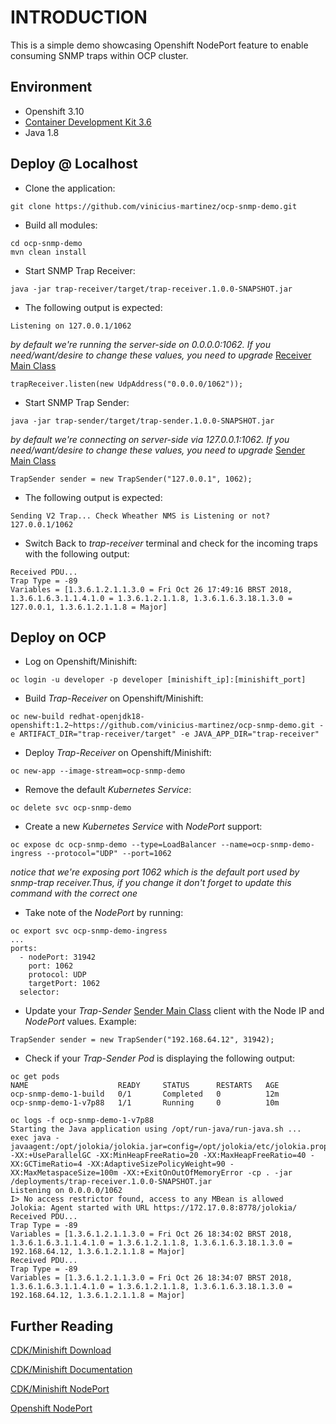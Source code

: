 # INTRODUCTION

This is a simple demo showcasing Openshift NodePort feature to enable consuming SNMP traps within OCP cluster.

## Environment

- Openshift 3.10
- [Container Development Kit 3.6](https://developers.redhat.com/products/cdk/overview/)
- Java 1.8

## Deploy @ Localhost

- Clone the application:
```
git clone https://github.com/vinicius-martinez/ocp-snmp-demo.git
```
- Build all modules:
```
cd ocp-snmp-demo
mvn clean install
```
- Start SNMP Trap Receiver:
```
java -jar trap-receiver/target/trap-receiver.1.0.0-SNAPSHOT.jar
```
- The following output is expected:
```
Listening on 127.0.0.1/1062
```
*by default we're running the server-side on 0.0.0.0:1062. If you need/want/desire to change these values, you need to upgrade* [Receiver Main Class](https://github.com/vinicius-martinez/ocp-snmp-demo/blob/master/trap-receiver/src/main/java/com/redhat/copel/snmp/receiver/Main.java)
```
trapReceiver.listen(new UdpAddress("0.0.0.0/1062"));
```

- Start SNMP Trap Sender:
```
java -jar trap-sender/target/trap-sender.1.0.0-SNAPSHOT.jar
```
*by default we're connecting on server-side via 127.0.0.1:1062. If you need/want/desire to change these values, you need to upgrade* [Sender Main Class](https://github.com/vinicius-martinez/ocp-snmp-demo/blob/master/trap-sender/src/main/java/com/redhat/copel/snmp/sender/Main.java)
```
TrapSender sender = new TrapSender("127.0.0.1", 1062);
```
- The following output is expected:
```
Sending V2 Trap... Check Wheather NMS is Listening or not?
127.0.0.1/1062
```
- Switch Back to *trap-receiver* terminal and check for the incoming traps with the following output:
```
Received PDU...
Trap Type = -89
Variables = [1.3.6.1.2.1.1.3.0 = Fri Oct 26 17:49:16 BRST 2018, 1.3.6.1.6.3.1.1.4.1.0 = 1.3.6.1.2.1.1.8, 1.3.6.1.6.3.18.1.3.0 = 127.0.0.1, 1.3.6.1.2.1.1.8 = Major]
```
## Deploy on OCP

- Log on Openshift/Minishift:
```
oc login -u developer -p developer [minishift_ip]:[minishift_port]
```
- Build *Trap-Receiver* on Openshift/Minishift:
```
oc new-build redhat-openjdk18-openshift:1.2~https://github.com/vinicius-martinez/ocp-snmp-demo.git -e ARTIFACT_DIR="trap-receiver/target" -e JAVA_APP_DIR="trap-receiver"
```
- Deploy *Trap-Receiver* on Openshift/Minishift:
```
oc new-app --image-stream=ocp-snmp-demo
```
- Remove the default *Kubernetes Service*:
```
oc delete svc ocp-snmp-demo
```
- Create a new *Kubernetes Service* with *NodePort* support:
```
oc expose dc ocp-snmp-demo --type=LoadBalancer --name=ocp-snmp-demo-ingress --protocol="UDP" --port=1062
```
*notice that we're exposing port 1062 which is the default port used by snmp-trap receiver.Thus, if you change it don't forget to update this command with the correct one*
- Take note of the *NodePort* by running:
```
oc export svc ocp-snmp-demo-ingress
...
ports:
  - nodePort: 31942
    port: 1062
    protocol: UDP
    targetPort: 1062
  selector:
```
- Update your *Trap-Sender* [Sender Main Class](https://github.com/vinicius-martinez/ocp-snmp-demo/blob/master/trap-sender/src/main/java/com/redhat/copel/snmp/sender/Main.java) client with the Node IP and *NodePort* values. Example:
```
TrapSender sender = new TrapSender("192.168.64.12", 31942);
```
- Check if your *Trap-Sender Pod* is displaying the following output:
```
oc get pods
NAME                    READY     STATUS      RESTARTS   AGE
ocp-snmp-demo-1-build   0/1       Completed   0          12m
ocp-snmp-demo-1-v7p88   1/1       Running     0          10m

oc logs -f ocp-snmp-demo-1-v7p88
Starting the Java application using /opt/run-java/run-java.sh ...
exec java -javaagent:/opt/jolokia/jolokia.jar=config=/opt/jolokia/etc/jolokia.properties -XX:+UseParallelGC -XX:MinHeapFreeRatio=20 -XX:MaxHeapFreeRatio=40 -XX:GCTimeRatio=4 -XX:AdaptiveSizePolicyWeight=90 -XX:MaxMetaspaceSize=100m -XX:+ExitOnOutOfMemoryError -cp . -jar /deployments/trap-receiver.1.0.0-SNAPSHOT.jar
Listening on 0.0.0.0/1062
I> No access restrictor found, access to any MBean is allowed
Jolokia: Agent started with URL https://172.17.0.8:8778/jolokia/
Received PDU...
Trap Type = -89
Variables = [1.3.6.1.2.1.1.3.0 = Fri Oct 26 18:34:02 BRST 2018, 1.3.6.1.6.3.1.1.4.1.0 = 1.3.6.1.2.1.1.8, 1.3.6.1.6.3.18.1.3.0 = 192.168.64.12, 1.3.6.1.2.1.1.8 = Major]
Received PDU...
Trap Type = -89
Variables = [1.3.6.1.2.1.1.3.0 = Fri Oct 26 18:34:07 BRST 2018, 1.3.6.1.6.3.1.1.4.1.0 = 1.3.6.1.2.1.1.8, 1.3.6.1.6.3.18.1.3.0 = 192.168.64.12, 1.3.6.1.2.1.1.8 = Major]
```

## Further Reading

[CDK/Minishift Download](https://developers.redhat.com/products/cdk/download/)

[CDK/Minishift Documentation](https://developers.redhat.com/products/cdk/docs-and-apis/)

[CDK/Minishift NodePort](https://access.redhat.com/documentation/en-us/red_hat_container_development_kit/3.6/html-single/getting_started_guide/#nodeport-services)

[Openshift NodePort](https://docs.openshift.com/container-platform/3.10/dev_guide/expose_service/expose_internal_ip_nodeport.html)
